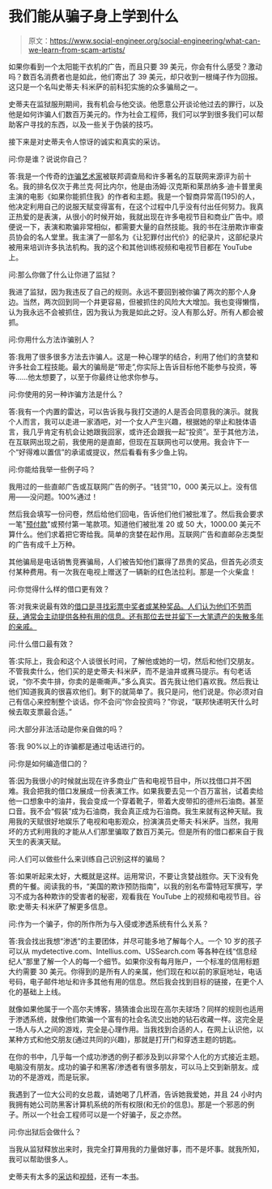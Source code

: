 # 我们能从骗子身上学到什么

> 原文：<https://www.social-engineer.org/social-engineering/what-can-we-learn-from-scam-artists/>

如果你看到一个太阳能干衣机的广告，而且只要 39 美元，你会有什么感受？激动吗？数百名消费者也是如此，他们寄出了 39 美元，却只收到一根绳子作为回报。这只是一个名叫史蒂夫·科米萨的前科犯实施的众多骗局之一。

史蒂夫在监狱服刑期间，我有机会与他交谈。他愿意公开谈论他过去的罪行，以及他是如何诈骗人们数百万美元的。作为社会工程师，我们可以学到很多我们可以帮助客户寻找的东西，以及一些关于伪装的技巧。

接下来是对史蒂夫令人惊讶的诚实和真实的采访。

问:你是谁？说说你自己？

答:我是一个传奇的[诈骗艺术家](https://www.social-engineer.org/framework/general-discussion/real-world-examples/con-men/ "Con Men")被联邦调查局和许多著名的互联网来源评为前十名。我的排名仅次于弗兰克·阿比内尔，他是由汤姆·汉克斯和莱昂纳多·迪卡普里奥主演的电影《如果你能抓住我》的作者和主题。我是一个智商异常高(195)的人，他决定利用自己的说服天赋变得富有，在这个过程中几乎没有付出任何努力。我真正热爱的是表演，从很小的时候开始，我就出现在许多电视节目和商业广告中。顺便说一下，表演和欺骗非常相似，都需要大量的自然技能。我的书在注册欺诈审查员协会的名人堂里。我主演了一部名为《让犯罪付出代价》的纪录片，这部纪录片被用来培训许多执法机构。我的这个和其他训练视频和电视节目都在 YouTube 上。

问:那么你做了什么让你进了监狱？

我进了监狱，因为我违反了自己的规则。永远不要回到被你骗了两次的那个人身边。当然，两次回到同一个井更容易，但被抓住的风险大大增加。我也变得懒惰，认为我永远不会被抓住，因为我认为我是如此之好。没人有那么好。所有人都会被抓。

问:你用什么方法诈骗别人？

答:我用了很多很多方法去诈骗人。这是一种心理学的结合，利用了他们的贪婪和许多社会工程技能。最大的骗局是“带走”,你实际上告诉目标他不能参与投资，等等……他太想要了，以至于你最终让他求你参与。

问:你使用的另一种诈骗方法是什么？

答:我有一个内置的雷达，可以告诉我与我打交道的人是否会同意我的演示。就我个人而言，我可以走进一家酒吧，对一个女人产生兴趣，根据她的举止和肢体语言，我几乎肯定有机会让她跟我回家，或许还会跟我一起“投资”。至于其他方法，在互联网出现之前，我使用的是直邮，但现在互联网也可以使用。我会许下一个“好得难以置信”的承诺或提议，然后看看有多少鱼上钩。

问:你能给我举一些例子吗？

我用过的一些直邮广告或互联网广告的例子。“钱贷”10，000 美元以上。没有信用——没问题。100%通过！

然后我会填写一份问卷，然后给他们回电，告诉他们他们被批准了。然后我会要求一笔"[预付款](https://www.social-engineer.org/framework/general-discussion/categories-social-engineers/scam-artists/ "Advanced Fee")"或预付第一笔款项。知道他们被批准 20 或 50 大，1000.00 美元不算什么。他们求着把它寄给我。简单的贪婪在起作用。互联网广告和直邮杂志类型的广告有成千上万种。

其他骗局是电话销售竞赛骗局，人们被告知他们赢得了昂贵的奖品，但首先必须支付某种费用。有一次我在电视上赠送了一辆新的红色法拉利。那是一个火柴盒！

问:你觉得什么样的借口更有效？

答:对我来说最有效的[借口是寻找彩票中奖者或某种奖品。人们认为他们不劳而获，通常会主动提供各种有用的信息。还有那位去世并留下一大笔遗产的失散多年的亲戚。](https://www.social-engineer.org/framework/influencing-others/pretexting/ "Pretexting")

问:什么借口最有效？

答:实际上，我会和这个人谈很长时间，了解他或她的一切，然后和他们交朋友。不管我卖什么，他们买的是史蒂夫·科米萨，而不是油井或赛马提示。有句老话说，“你不卖牛排，你卖的是嘶嘶声。”多么真实。首先我让他们喜欢我。然后我让他们知道我真的很喜欢他们。剩下的就简单了。我只是问，他们说是。你必须对自己有信心来控制整个谈话。你不会问“你会投资吗？”你说，“联邦快递明天什么时候去取支票最合适。”

问:大部分非法活动是你亲自做的吗？

答:我 90%以上的诈骗都是通过电话进行的。

问:你是如何编造借口的？

答:因为我很小的时候就出现在许多商业广告和电视节目中，所以找借口并不困难。我会把我的借口发展成一份表演工作。如果我要去见一个百万富翁，试着卖给他一口想象中的油井，我会变成一个穿着靴子，带着大皮带扣的德州石油商。甚至口音。我不会“假装”成为石油商，我会真正成为石油商。我生来就有这种天赋。我用我的天赋很好地娱乐了电视和电影观众，扮演演员史蒂夫·科米萨。当然，我用坏的方式利用我的才能从人们那里骗取了数百万美元。但是所有的借口都来自于我天生的表演天赋。

问:人们可以做些什么来训练自己识别这样的骗局？

答:如果听起来太好，大概就是这样。运用常识，不要让贪婪战胜你。天下没有免费的午餐。阅读我的书，“美国的欺诈预防指南”，以我的别名布雷特冠军撰写，学习不成为各种欺诈的受害者的秘密，观看我在 YouTube 上的视频和电视节目。谷歌:史蒂夫·科米萨了解更多信息。

问:作为一个骗子，你的所作所为与入侵或渗透系统有什么关系？

答:我会找出我想“渗透”的主要团体，并尽可能多地了解每个人。一个 10 岁的孩子可以从 mydetective.com、Intellius.com、USSearch.com 等各种在线“信息经纪人”那里了解一个人的每一个细节。如果你没有每月账户，一个标准的信用标题大约需要 30 美元。你得到的是所有人的亲属，他们现在和以前的家庭地址，电话号码，电子邮件地址和许多其他有用的信息。然后我会找到目标的链接，在更个人化的基础上上线。

就像如果他属于一个高尔夫博客，猜猜谁会出现在高尔夫球场？同样的规则也适用于渗透系统，就像他们欺骗一个富有的社会名流交出她的钻石收藏一样。这完全是一场人与人之间的游戏，完全是心理作用。当我找到合适的人，在网上认识他，以某种方式和他交朋友(通过共同的兴趣)，那就是打开门和穿透主题的钥匙。

在你的书中，几乎每一个成功渗透的例子都涉及到以非常个人化的方式接近主题。电脑没有朋友。成功的骗子和黑客/渗透者有很多朋友，可以马上交到新朋友。成功的不是游戏，而是玩家。

我遇到了一位大公司的女总裁，请她喝了几杯酒，告诉她我爱她，并且 24 小时内我拥有她公司防黑客计算机系统的所有权限(和无价的信息)。那是一个邪恶的例子。所以一个社会工程师可以是一个好骗子，反之亦然。

问:你出狱后会做什么？

当我从监狱释放出来时，我完全打算用我的力量做好事，而不是坏事。就我所知，我可以帮助很多人。

史蒂夫有太多的[采访](https://www.youtube.com/watch?v=jXx3eXMLQ8I "Making Crime Pay")和[视频](https://youtu.be/H8E8545NapE "On the view")，还有一本[书](https://www.amazon.com/Americas-Guide-Fraud-Prevention-Champion/dp/1560723335/ref=cm_cr_pr_product_top "Steve's Book")。